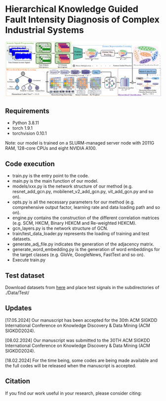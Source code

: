 # Hierarchical Knowledge Guided Fault Intensity Diagnosis of Complex Industrial Systems 

![framework](https://github.com/CavitationDetection/HKG/blob/main/images/framework.png)

## Requirements

- Python 3.8.11
- torch 1.9.1
- torchvision 0.10.1

Note: our model is trained on a SLURM-managed server node with 2011G RAM, 128-core CPUs and eight NVIDIA A100.

## Code execution

- train.py is the entry point to the code.
- main.py is the main function of our model.
- models/xxx.py is the network structure of our method (e.g. resnet_add_gcn.py, mobilenet_v2_add_gcn.py, vit_add_gcn.py and so on).
- opts.py is all the necessary parameters for our method (e.g. comprehensive output factor, learning rate and data loading path and so on).
- engine.py contains the construction of the different correlation matrices (e.g. SCM, HKCM, Binary HEKCM and Re-weighted HEKCM).
- gcn_layers.py is the network structure of GCN.
- train/test_data_loader.py represents the loading of training and test datasets.
- generate_adj_file.py indicates the generation of the adjacency matrix.
- generate_word_embedding.py is the generation of word embeddings for the target classes (e.g. GloVe, GoogleNews, FastText and so on).
- Execute train.py


## Test dataset
Download datasets from [here](https://drive.google.com/drive/folders/1eejPrqM2hWPxSfb0gUhu-F4FD0rhO7sp?usp=sharing) and place test signals in the subdirectories of ./Data/Test/



## Updates
[17.05.2024] Our manuscript has been accepted for the 30th ACM SIGKDD International Conference on Knowledge Discovery & Data Mining (ACM SIGKDD2024).

[08.02.2024] Our manuscript was submitted to the 30TH ACM SIGKDD International Conference on Knowledge Discovery & Data Mining (ACM SIGKDD2024).

[18.02.2024] For the time being, some codes are being made available and the full codes will be released when the manuscript is accepted.

## Citation
If you find our work useful in your research, please consider citing:



